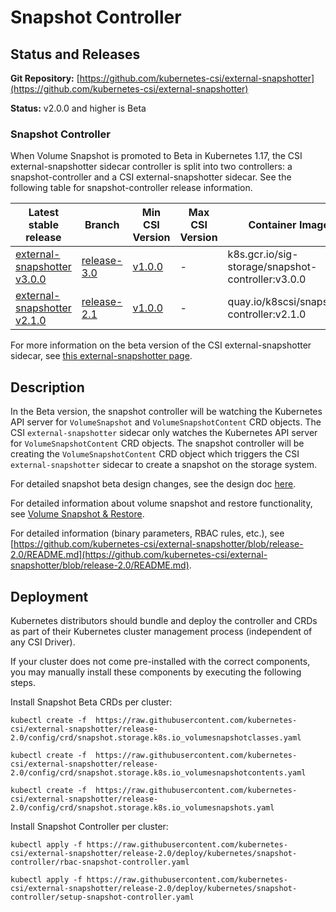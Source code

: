 # Snapshot Controller

## Status and Releases

**Git Repository:** [https://github.com/kubernetes-csi/external-snapshotter](https://github.com/kubernetes-csi/external-snapshotter)

**Status:** v2.0.0 and higher is Beta

### Snapshot Controller

When Volume Snapshot is promoted to Beta in Kubernetes 1.17, the CSI external-snapshotter sidecar controller is split into two controllers: a snapshot-controller and a CSI external-snapshotter sidecar. See the following table for snapshot-controller release information.

Latest stable release | Branch | Min CSI Version | Max CSI Version | Container Image | [Min K8s Version](kubernetes-compatibility.md#minimum-version) | [Max K8s Version](kubernetes-compatibility.md#maximum-version) | [Recommended K8s Version](kubernetes-compatibility.md#recommended-version)
--|--|--|--|--|--|--|--
[external-snapshotter v3.0.0](https://github.com/kubernetes-csi/external-snapshotter/releases/tag/v3.0.0) | [release-3.0](https://github.com/kubernetes-csi/external-snapshotter/tree/release-3.0) | [v1.0.0](https://github.com/container-storage-interface/spec/releases/tag/v1.0.0) | - | k8s.gcr.io/sig-storage/snapshot-controller:v3.0.0 | v1.17 | - | v1.17
[external-snapshotter v2.1.0](https://github.com/kubernetes-csi/external-snapshotter/releases/tag/v2.1.0) | [release-2.1](https://github.com/kubernetes-csi/external-snapshotter/tree/release-2.1) | [v1.0.0](https://github.com/container-storage-interface/spec/releases/tag/v1.0.0) | - | quay.io/k8scsi/snapshot-controller:v2.1.0 | v1.17 | - | v1.17

For more information on the beta version of the CSI external-snapshotter sidecar, see [this external-snapshotter page](external-snapshotter.md).

## Description

In the Beta version, the snapshot controller will be watching the Kubernetes API server for `VolumeSnapshot` and `VolumeSnapshotContent` CRD objects. The CSI `external-snapshotter` sidecar only watches the Kubernetes API server for `VolumeSnapshotContent` CRD objects. The snapshot controller will be creating the `VolumeSnapshotContent` CRD object which triggers the CSI `external-snapshotter` sidecar to create a snapshot on the storage system.

For detailed snapshot beta design changes, see the design doc [here](https://github.com/kubernetes/enhancements/blob/master/keps/sig-storage/20190709-csi-snapshot.md).

For detailed information about volume snapshot and restore functionality, see [Volume Snapshot & Restore](snapshot-restore-feature.md).

For detailed information (binary parameters, RBAC rules, etc.), see [https://github.com/kubernetes-csi/external-snapshotter/blob/release-2.0/README.md](https://github.com/kubernetes-csi/external-snapshotter/blob/release-2.0/README.md).

## Deployment

Kubernetes distributors should bundle and deploy the controller and CRDs as part of their Kubernetes cluster management process (independent of any CSI Driver).

If your cluster does not come pre-installed with the correct components, you may manually install these components by executing the following steps.

Install Snapshot Beta CRDs per cluster:

```
kubectl create -f  https://raw.githubusercontent.com/kubernetes-csi/external-snapshotter/release-2.0/config/crd/snapshot.storage.k8s.io_volumesnapshotclasses.yaml

kubectl create -f  https://raw.githubusercontent.com/kubernetes-csi/external-snapshotter/release-2.0/config/crd/snapshot.storage.k8s.io_volumesnapshotcontents.yaml

kubectl create -f  https://raw.githubusercontent.com/kubernetes-csi/external-snapshotter/release-2.0/config/crd/snapshot.storage.k8s.io_volumesnapshots.yaml
```

Install Snapshot Controller per cluster:

```
kubectl apply -f https://raw.githubusercontent.com/kubernetes-csi/external-snapshotter/release-2.0/deploy/kubernetes/snapshot-controller/rbac-snapshot-controller.yaml

kubectl apply -f https://raw.githubusercontent.com/kubernetes-csi/external-snapshotter/release-2.0/deploy/kubernetes/snapshot-controller/setup-snapshot-controller.yaml
```
